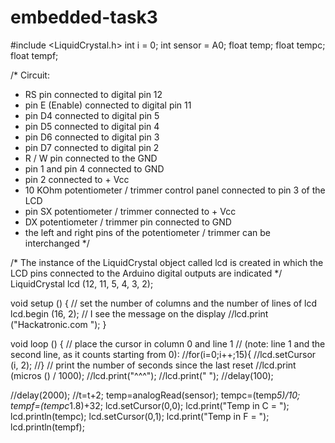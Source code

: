 # embedded-task3
#include <LiquidCrystal.h>
int i = 0;
int sensor = A0;
float temp;
float tempc;
float tempf;

/*
Circuit:
 * RS pin connected to digital pin 12
 * pin E (Enable) connected to digital pin 11
 * pin D4 connected to digital pin 5
 * pin D5 connected to digital pin 4
 * pin D6 connected to digital pin 3
 * pin D7 connected to digital pin 2
 * R / W pin connected to the GND
 * pin 1 and pin 4 connected to GND
 * pin 2 connected to + Vcc
 * 10 KOhm potentiometer / trimmer control panel connected to pin 3 of the LCD
 * pin SX potentiometer / trimmer connected to + Vcc
 * DX potentiometer / trimmer pin connected to GND
 * the left and right pins of the potentiometer / trimmer can be interchanged
*/
 
  
/*
   The instance of the LiquidCrystal object called lcd is created in which
   the LCD pins connected to the Arduino digital outputs are indicated
*/
LiquidCrystal lcd (12, 11, 5, 4, 3, 2);
  
void setup () {
   // set the number of columns and the number of lines of lcd
  lcd.begin (16, 2);
  // I see the message on the display
  //lcd.print ("Hackatronic.com ");
}
  
void loop () {
  // place the cursor in column 0 and line 1
  // (note: line 1 and the second line, as it counts starting from 0):
  //for(i=0;i++;15){
  //lcd.setCursor (i, 2);
  //}
  // print the number of seconds since the last reset
  //lcd.print (micros () / 1000);
  //lcd.print("^^^");
  //lcd.print("   ");
  //delay(100);


//delay(2000);
//t=t+2;
temp=analogRead(sensor);
tempc=(temp*5)/10;
tempf=(tempc*1.8)+32;
lcd.setCursor(0,0);
lcd.print("Temp in C = ");
lcd.println(tempc);
lcd.setCursor(0,1);
lcd.print("Temp in F = ");
lcd.println(tempf);
